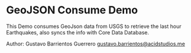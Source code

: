 # GeoJSON Consume Demo

This Demo consumes GeoJson data from USGS to retrieve the last hour Earthquakes, also syncs the info with Core Data Database.

Author: Gustavo Barrientos Guerrero
[gustavo.barrientos@acidstudios.me](mailto:gustavo.barrientos@acidstudios.me)